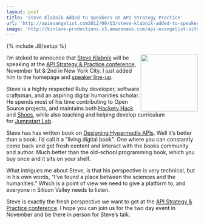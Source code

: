 ```yaml
---
layout: post
title: 'Steve Klabnik Added to Speakers at API Strategy Practice'
url: 'http://apievangelist.com2012/09/13/steve-klabnik-added-to-speakers-at-api-strategy--conference/'
image: 'http://kinlane-productions.s3.amazonaws.com/api-evangelist-site/blog/steve-klabnik.jpeg'
---
```

{% include JB/setup %}
<p>
     <img src="https://s3.amazonaws.com/kinlane-productions/events/api-strategy-practice-conference/speakers/steve-klabnik.jpeg"  width="150" align="right" />
</p>
<p>
     I’m stoked to announce that <a title="Steve Klabnik" href="http://www.steveklabnik.com/">Steve Klabnik</a> will be speaking at the <a title="API Strategy &amp; Practice" href="http://www.apistrategyconference.com/speakers.php">API Strategy &amp; Practice conference</a>, November 1st &amp; 2nd in New York City. I just added him to the homepage and <a title="API Speakers" href="http://www.apistrategyconference.com/speakers.php">speaker line-up</a>.
</p>
<p>
     Steve is a highly respected Ruby developer, software craftsman, and an aspiring digital humanities scholar. He spends most of his time contributing to Open Source projects, and maintains both <a title="Hackety Hack" href="http://hackety.com/">Hackety Hack</a> and <a title="Shoes" href="http://shoesrb.com/">Shoes</a>, while also teaching and helping develop curriculum for <a title="JumpStart Labs" href="http://www.jumpstartlab.com/">Jumpstart Lab</a>.
</p>
<p>
     Steve has has written book on <a title="Designing Hypermedia APIs" href="http://designinghypermediaapis.com/">Designing Hypermedia APIs</a>. Well it’s better than a book. I’d call it a "living digital book". One where you can constantly come back and get fresh content and interact with the books community and author. Much better than the old-school programming book, which you buy once and it sits on your shelf.
</p>
<p>
     What intrigues me about Steve, is that his perspective is very technical, but in his own words, “I've found a place between the sciences and the humanities.” Which is a point of view we need to give a platform to, and everyone in Silicon Valley needs to listen.
</p>
<p>
     Steve is exactly the fresh perspective we want to get at the <a title="API Strategy &amp; Practice" href="http://www.apistrategyconference.com/speakers.php">API Strategy &amp; Practice conference</a>. I hope you can join us for the two day event in November and be there in person for Steve’s talk.
</p>
